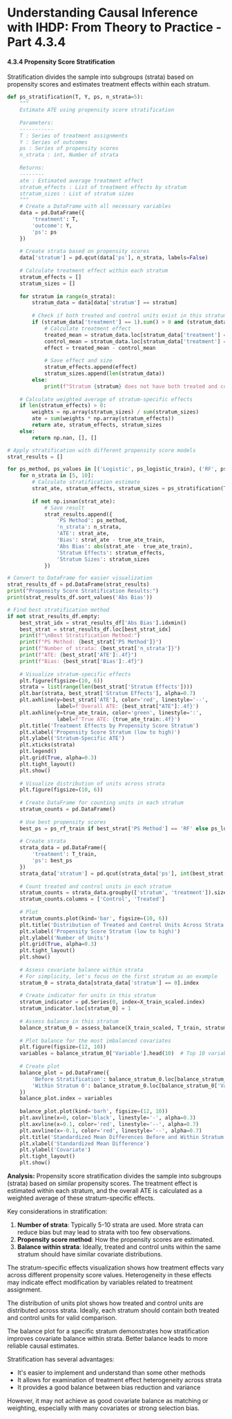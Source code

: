 # Understanding Causal Inference with IHDP: From Theory to Practice - Part 4.3.4

#### 4.3.4 Propensity Score Stratification

Stratification divides the sample into subgroups (strata) based on propensity scores and estimates treatment effects within each stratum.

```python
def ps_stratification(T, Y, ps, n_strata=5):
    """
    Estimate ATE using propensity score stratification
    
    Parameters:
    -----------
    T : Series of treatment assignments
    Y : Series of outcomes
    ps : Series of propensity scores
    n_strata : int, Number of strata
    
    Returns:
    --------
    ate : Estimated average treatment effect
    stratum_effects : List of treatment effects by stratum
    stratum_sizes : List of stratum sizes
    """
    # Create a DataFrame with all necessary variables
    data = pd.DataFrame({
        'treatment': T,
        'outcome': Y,
        'ps': ps
    })
    
    # Create strata based on propensity scores
    data['stratum'] = pd.qcut(data['ps'], n_strata, labels=False)
    
    # Calculate treatment effect within each stratum
    stratum_effects = []
    stratum_sizes = []
    
    for stratum in range(n_strata):
        stratum_data = data[data['stratum'] == stratum]
        
        # Check if both treated and control units exist in this stratum
        if (stratum_data['treatment'] == 1).sum() > 0 and (stratum_data['treatment'] == 0).sum() > 0:
            # Calculate treatment effect
            treated_mean = stratum_data.loc[stratum_data['treatment'] == 1, 'outcome'].mean()
            control_mean = stratum_data.loc[stratum_data['treatment'] == 0, 'outcome'].mean()
            effect = treated_mean - control_mean
            
            # Save effect and size
            stratum_effects.append(effect)
            stratum_sizes.append(len(stratum_data))
        else:
            print(f"Stratum {stratum} does not have both treated and control units.")
    
    # Calculate weighted average of stratum-specific effects
    if len(stratum_effects) > 0:
        weights = np.array(stratum_sizes) / sum(stratum_sizes)
        ate = sum(weights * np.array(stratum_effects))
        return ate, stratum_effects, stratum_sizes
    else:
        return np.nan, [], []

# Apply stratification with different propensity score models
strat_results = []

for ps_method, ps_values in [('Logistic', ps_logistic_train), ('RF', ps_rf_train)]:
    for n_strata in [5, 10]:
        # Calculate stratification estimate
        strat_ate, stratum_effects, stratum_sizes = ps_stratification(T_train, Y_train, ps_values, n_strata)
        
        if not np.isnan(strat_ate):
            # Save result
            strat_results.append({
                'PS Method': ps_method,
                'n_strata': n_strata,
                'ATE': strat_ate,
                'Bias': strat_ate - true_ate_train,
                'Abs Bias': abs(strat_ate - true_ate_train),
                'Stratum Effects': stratum_effects,
                'Stratum Sizes': stratum_sizes
            })

# Convert to DataFrame for easier visualization
strat_results_df = pd.DataFrame(strat_results)
print("Propensity Score Stratification Results:")
print(strat_results_df.sort_values('Abs Bias'))

# Find best stratification method
if not strat_results_df.empty:
    best_strat_idx = strat_results_df['Abs Bias'].idxmin()
    best_strat = strat_results_df.loc[best_strat_idx]
    print(f"\nBest Stratification Method:")
    print(f"PS Method: {best_strat['PS Method']}")
    print(f"Number of strata: {best_strat['n_strata']}")
    print(f"ATE: {best_strat['ATE']:.4f}")
    print(f"Bias: {best_strat['Bias']:.4f}")
    
    # Visualize stratum-specific effects
    plt.figure(figsize=(10, 6))
    strata = list(range(len(best_strat['Stratum Effects'])))
    plt.bar(strata, best_strat['Stratum Effects'], alpha=0.7)
    plt.axhline(y=best_strat['ATE'], color='red', linestyle='--', 
                label=f'Overall ATE: {best_strat["ATE"]:.4f}')
    plt.axhline(y=true_ate_train, color='green', linestyle=':', 
                label=f'True ATE: {true_ate_train:.4f}')
    plt.title('Treatment Effects by Propensity Score Stratum')
    plt.xlabel('Propensity Score Stratum (low to high)')
    plt.ylabel('Stratum-Specific ATE')
    plt.xticks(strata)
    plt.legend()
    plt.grid(True, alpha=0.3)
    plt.tight_layout()
    plt.show()
    
    # Visualize distribution of units across strata
    plt.figure(figsize=(10, 6))
    
    # Create DataFrame for counting units in each stratum
    stratum_counts = pd.DataFrame()
    
    # Use best propensity scores
    best_ps = ps_rf_train if best_strat['PS Method'] == 'RF' else ps_logistic_train
    
    # Create strata
    strata_data = pd.DataFrame({
        'treatment': T_train,
        'ps': best_ps
    })
    strata_data['stratum'] = pd.qcut(strata_data['ps'], int(best_strat['n_strata']), labels=False)
    
    # Count treated and control units in each stratum
    stratum_counts = strata_data.groupby(['stratum', 'treatment']).size().unstack()
    stratum_counts.columns = ['Control', 'Treated']
    
    # Plot
    stratum_counts.plot(kind='bar', figsize=(10, 6))
    plt.title('Distribution of Treated and Control Units Across Strata')
    plt.xlabel('Propensity Score Stratum (low to high)')
    plt.ylabel('Number of Units')
    plt.grid(True, alpha=0.3)
    plt.tight_layout()
    plt.show()
    
    # Assess covariate balance within strata
    # For simplicity, let's focus on the first stratum as an example
    stratum_0 = strata_data[strata_data['stratum'] == 0].index
    
    # Create indicator for units in this stratum
    stratum_indicator = pd.Series(0, index=X_train_scaled.index)
    stratum_indicator.loc[stratum_0] = 1
    
    # Assess balance in this stratum
    balance_stratum_0 = assess_balance(X_train_scaled, T_train, stratum_indicator)
    
    # Plot balance for the most imbalanced covariates
    plt.figure(figsize=(12, 10))
    variables = balance_stratum_0['Variable'].head(10)  # Top 10 variables by initial imbalance
    
    # Create plot
    balance_plot = pd.DataFrame({
        'Before Stratification': balance_stratum_0.loc[balance_stratum_0['Variable'].isin(variables), 'SMD_Before'],
        'Within Stratum 0': balance_stratum_0.loc[balance_stratum_0['Variable'].isin(variables), 'SMD_After']
    })
    balance_plot.index = variables
    
    balance_plot.plot(kind='barh', figsize=(12, 10))
    plt.axvline(x=0, color='black', linestyle='-', alpha=0.3)
    plt.axvline(x=0.1, color='red', linestyle='--', alpha=0.7)
    plt.axvline(x=-0.1, color='red', linestyle='--', alpha=0.7)
    plt.title('Standardized Mean Differences Before and Within Stratum 0')
    plt.xlabel('Standardized Mean Difference')
    plt.ylabel('Covariate')
    plt.tight_layout()
    plt.show()
```

**Analysis:** Propensity score stratification divides the sample into subgroups (strata) based on similar propensity scores. The treatment effect is estimated within each stratum, and the overall ATE is calculated as a weighted average of these stratum-specific effects.

Key considerations in stratification:
1. **Number of strata**: Typically 5-10 strata are used. More strata can reduce bias but may lead to strata with too few observations.
2. **Propensity score method**: How the propensity scores are estimated.
3. **Balance within strata**: Ideally, treated and control units within the same stratum should have similar covariate distributions.

The stratum-specific effects visualization shows how treatment effects vary across different propensity score values. Heterogeneity in these effects may indicate effect modification by variables related to treatment assignment.

The distribution of units plot shows how treated and control units are distributed across strata. Ideally, each stratum should contain both treated and control units for valid comparison.

The balance plot for a specific stratum demonstrates how stratification improves covariate balance within strata. Better balance leads to more reliable causal estimates.

Stratification has several advantages:
- It's easier to implement and understand than some other methods
- It allows for examination of treatment effect heterogeneity across strata
- It provides a good balance between bias reduction and variance

However, it may not achieve as good covariate balance as matching or weighting, especially with many covariates or strong selection bias.